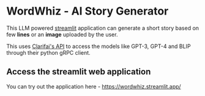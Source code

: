 # WordWhiz - AI Story Generator

This LLM powered [streamlit](https://streamlit.io/) application can generate a short story based on few **lines** or an **image** uploaded by the user.

This uses [Clarifai's API](https://www.clarifai.com/) to access the models like GPT-3, GPT-4 and BLIP through their python gRPC client.

## Access the streamlit web application

You can try out the application here - https://wordwhiz.streamlit.app/
